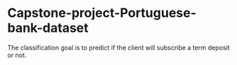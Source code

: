 # Capstone-project-Portuguese-bank-dataset
The classification goal is to predict if the client will subscribe a term deposit or not.
